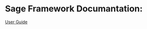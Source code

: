 # Sage Framework Documantation:

[User Guide](https://github.com/USNavalResearchLaboratory/sageframework/blob/master/doc/singlehtml/index.html)
